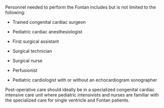 Personnel needed to perform the Fontan includes but is not limited to the following:

- Trained congenital cardiac surgeon

- Pediatric cardiac anesthesiologist

- First surgical assistant

- Surgical technician

- Surgical nurse

- Perfusionist

- Pediatric cardiologist with or without an echocardiogram sonographer

Post-operative care should ideally be in a specialized congenital cardiac intensive care unit where pediatric intensivists and nurses are familiar with the specialized care for single ventricle and Fontan patients.